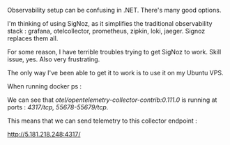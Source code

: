 Observability setup can be confusing in .NET. There's many good options.

I'm thinking of using SigNoz, as it simplifies the traditional observability stack : grafana, otelcollector, prometheus, zipkin, loki, jaeger. Signoz replaces them all.

For some reason, I have terrible troubles trying to get SigNoz to work. Skill issue, yes. Also very frustrating.

The only way I've been able to get it to work is to use it on my Ubuntu VPS.

When running docker ps : 

We can see that *otel/opentelemetry-collector-contrib:0.111.0* is running at ports : *4317/tcp, 55678-55679/tcp*.

This means that we can send telemetry to this collector endpoint : 

http://5.181.218.248:4317/

